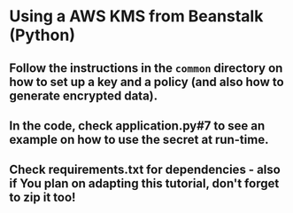 # Using a AWS KMS from Beanstalk (Python) 

## Follow the instructions in the `common` directory on how to set up a key and a policy (and also how to generate encrypted data). 
## In the code, check application.py#7 to see an example on how to use the secret at run-time.
## Check requirements.txt for dependencies - also if You plan on adapting this tutorial, don't forget to zip it too!